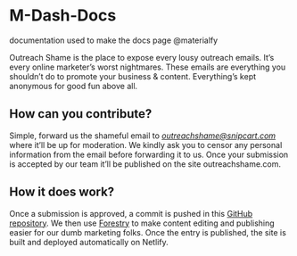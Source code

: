 # M-Dash-Docs
documentation used to make the docs page @materialfy


Outreach Shame is the place to expose every lousy outreach emails. It’s every online marketer’s worst nightmares. These emails are everything you shouldn’t do to promote your business & content. Everything’s kept anonymous for good fun above all.

## How can you contribute?
Simple, forward us the shameful email to *outreachshame@snipcart.com* where it’ll be up for moderation. We kindly ask you to censor any personal information from the email before forwarding it to us. Once your submission is accepted by our team it’ll be published on the site outreachshame.com.

## How it does work?
Once a submission is approved, a commit is pushed in this [GitHub repository](https://github.com/snipcart/outreachshame). We then use [Forestry](https://forestry.io/#/) to make content editing and publishing easier for our dumb marketing folks. Once the entry is published, the site is built and deployed automatically on Netlify.